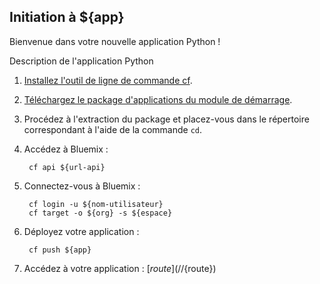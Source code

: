 Initiation à ${app}
-----------------------------------
Bienvenue dans votre nouvelle application Python !

Description de l'application Python 

1. [Installez l'outil de ligne de commande cf](${doc-url}/#starters/BuildingWeb.html#install_cf).
2. [Téléchargez le package d'applications du module de démarrage](${ace-url}/rest/apps/${app-guid}/starter-download).
3. Procédez à l'extraction du package et placez-vous dans le répertoire correspondant à l'aide de la commande `cd`. 
4. Accédez à Bluemix :

		cf api ${url-api}

5. Connectez-vous à Bluemix :

		cf login -u ${nom-utilisateur}
		cf target -o ${org} -s ${espace}

6. Déployez votre application :

		cf push ${app}

7. Accédez à votre application : [${route}](//${route})

